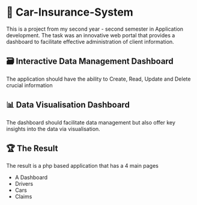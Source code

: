 # 🚗 Car-Insurance-System
This is a project from my second year - second semester in Application development.
The task was an innovative web portal that provides a dashboard to facilitate effective administration of client information. 

## 🗃️ Interactive Data Management Dashboard
The application should have the ability to Create, Read, Update and Delete crucial information

## 📊 Data Visualisation Dashboard
The dashboard should facilitate data management but also offer key insights into the data via visualisation. 

## 🏆 The Result
The result is a php based application that has a 4 main pages
- A Dashboard
- Drivers
- Cars
- Claims
